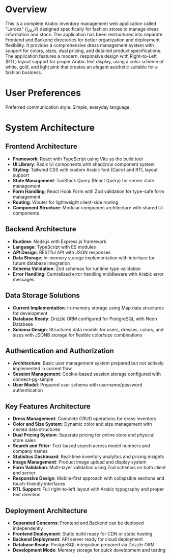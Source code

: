 # Overview

This is a complete Arabic inventory management web application called "Laroza" (لاروزا) designed specifically for fashion stores to manage dress information and stock. The application has been restructured into separate Frontend and Backend directories for better organization and deployment flexibility. It provides a comprehensive dress management system with support for colors, sizes, dual pricing, and detailed product specifications. The application features a modern, responsive design with Right-to-Left (RTL) layout support for proper Arabic text display, using a color scheme of white, gold, and light pink that creates an elegant aesthetic suitable for a fashion business.

# User Preferences

Preferred communication style: Simple, everyday language.

# System Architecture

## Frontend Architecture
- **Framework**: React with TypeScript using Vite as the build tool
- **UI Library**: Radix UI components with shadcn/ui component system
- **Styling**: Tailwind CSS with custom Arabic font (Cairo) and RTL layout support
- **State Management**: TanStack Query (React Query) for server state management
- **Form Handling**: React Hook Form with Zod validation for type-safe form management
- **Routing**: Wouter for lightweight client-side routing
- **Component Structure**: Modular component architecture with shared UI components

## Backend Architecture
- **Runtime**: Node.js with Express.js framework
- **Language**: TypeScript with ES modules
- **API Design**: RESTful API with JSON responses
- **Data Storage**: In-memory storage implementation with interface for future database integration
- **Schema Validation**: Zod schemas for runtime type validation
- **Error Handling**: Centralized error handling middleware with Arabic error messages

## Data Storage Solutions
- **Current Implementation**: In-memory storage using Map data structures for development
- **Database Ready**: Drizzle ORM configured for PostgreSQL with Neon Database
- **Schema Design**: Structured data models for users, dresses, colors, and sizes with JSONB storage for flexible color/size combinations

## Authentication and Authorization
- **Architecture**: Basic user management system prepared but not actively implemented in current flow
- **Session Management**: Cookie-based session storage configured with connect-pg-simple
- **User Model**: Prepared user schema with username/password authentication

## Key Features Architecture
- **Dress Management**: Complete CRUD operations for dress inventory
- **Color and Size System**: Dynamic color and size management with nested data structures  
- **Dual Pricing System**: Separate pricing for online store and physical store sales
- **Search and Filter**: Text-based search across model numbers and company names
- **Statistics Dashboard**: Real-time inventory analytics and pricing insights
- **Image Management**: Product image upload and display system
- **Form Validation**: Multi-layer validation using Zod schemas on both client and server
- **Responsive Design**: Mobile-first approach with collapsible sections and touch-friendly interfaces
- **RTL Support**: Full right-to-left layout with Arabic typography and proper text direction

## Deployment Architecture
- **Separated Concerns**: Frontend and Backend can be deployed independently
- **Frontend Deployment**: Static build ready for CDN or static hosting
- **Backend Deployment**: API server ready for cloud deployment
- **Database Ready**: PostgreSQL integration prepared via Drizzle ORM
- **Development Mode**: Memory storage for quick development and testing